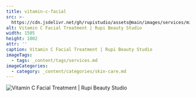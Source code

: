```yaml
---
title: vitamin-c-facial
src: >-
  https://cdn.jsdelivr.net/gh/rupistudio/assets@main/images/services/micro-needling2.webp
alt: Vitamin C Facial Treatment | Rupi Beauty Studio
width: 1505
height: 1002
attr: ''
caption: Vitamin C Facial Treatment | Rupi Beauty Studio
imageTags:
  - tags: _content/tags/services.md
imageCategories:
  - category: _content/categories/skin-care.md
---
```


![Vitamin C Facial Treatment | Rupi Beauty Studio](https://cdn.jsdelivr.net/gh/rupistudio/assets@main/images/services/micro-needling2.webp "Vitamin C Facial Treatment | Rupi Beauty Studio")
